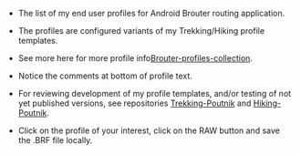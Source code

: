 
* The list of my end user profiles for Android Brouter routing application.
* The profiles are configured variants of my Trekking/Hiking profile templates. 
* See more here for more profile info[Brouter-profiles-collection](https://github.com/poutnikl/Brouter-profiles/wiki/Brouter-profiles-collection).  
* Notice the comments at bottom of profile text.

* For reviewing development of my profile templates, and/or testing of not yet published versions, see repositories [Trekking-Poutnik](https://github.com/poutnikl/Trekking-Poutnik) and [Hiking-Poutnik](https://github.com/poutnikl/Hiking-Poutnik).
* Click on the profile of your interest, click on the RAW button and save the .BRF file locally.


